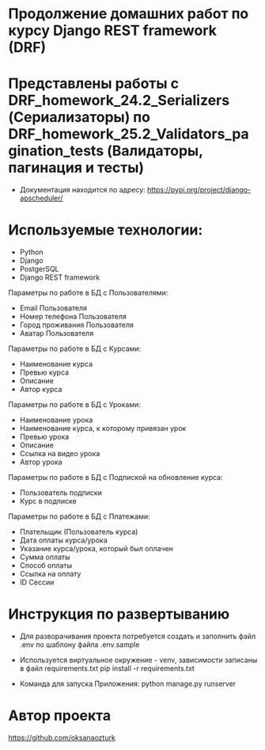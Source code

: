 # Продолжение домашних работ по курсу Django REST framework (DRF)

# Представлены работы с DRF_homework_24.2_Serializers (Сериализаторы) по DRF_homework_25.2_Validators_pagination_tests (Валидаторы, пагинация и тесты) 

* Документация находится по адресу: https://pypi.org/project/django-apscheduler/

# Используемые технологии:

 - Python
 - Django
 - PostgerSQL
 - Django REST framework

Параметры по работе в БД с Пользователями:

 - Email Пользователя
 - Номер телефона Пользователя
 - Город проживания Пользователя
 - Аватар Пользователя

Параметры по работе в БД с Курсами:

 - Наименование курса
 - Превью курса
 - Описание
 - Автор курса

Параметры по работе в БД с Уроками:

 - Наименование урока
 - Наименование курса, к которому привязан урок 
 - Превью урока
 - Описание
 - Ссылка на видео урока
 - Автор урока

Параметры по работе в БД с Подпиской на обновление курса:

 - Пользователь подписки
 - Курс в подписке

Параметры по работе в БД с Платежами:

 - Плательщик (Пользователь курса)
 - Дата оплаты курса/урока
 - Указание курса/урока, который был оплачен
 - Сумма оплаты
 - Способ оплаты
 - Ссылка на оплату
 - ID Сессии

# Инструкция по развертыванию

* Для разворачивания проекта потребуется создать и заполнить файл .env  по шаблону файла .env.sample

* Используется виртуальное окружение - venv, зависимости записаны в файл requirements.txt
  pip install -r requirements.txt

* Команда для запуска Приложения: python manage.py runserver

# Автор проекта

https://github.com/oksanaozturk


